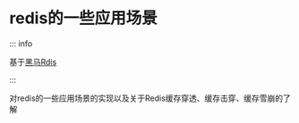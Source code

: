 # redis的一些应用场景

::: info 

基于[黑马Rdis](https://www.bilibili.com/video/BV1cr4y1671t/)

:::

对redis的一些应用场景的实现以及关于Redis缓存穿透、缓存击穿、缓存雪崩的了解